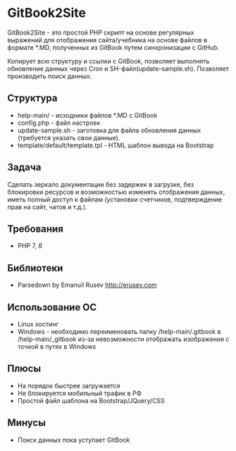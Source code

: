 # GitBook2Site

GitBook2Site - это простой PHP скрипт на основе регулярных выражений для отображения сайта/учебника на основе файлов в формате *.MD, полученных из GitBook путем синхронизации с GitHub.

Копирует всю структуру и ссылки с GitBook, позволяет выполнять обновление данных через Cron и SH-файл(update-sample.sh).
Позволяет производить поиск данных.

## Структура

* help-main/ - исходники файлов *.MD с GitBook
* config.php -  файл настроек
* update-sample.sh - заготовка для файла обновления данных (требуется указать свои данные).
* template/default/template.tpl - HTML шаблон вывода на Bootstrap

## Задача

Сделать зеркало документации без задержек в загрузке, без блокировки ресурсов и возможностью изменять отображения данных, иметь полный доступ к файлам (установки счетчиков, подтверждение прав на сайт, чатов и т.д.).

## Требования

* PHP 7, 8

## Библиотеки

* Parsedown by Emanuil Rusev http://erusev.com

## Использование ОС

* Linux хостинг
* Windows - необходимо переименовать папку /help-main/.gitbook в /help-main/_gitbook из-за невозможности отображать изображения с точкой в путях в Windows

## Плюсы
* На порядок быстрее загружается
* Не блокируется мобильный трафик в РФ
* Простой файл шаблона на Bootstrap/JQuery/CSS

## Минусы
* Поиск данных пока уступает GitBook